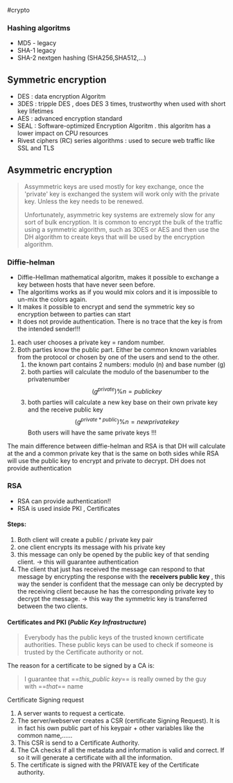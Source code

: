 #crypto
### Hashing algoritms
- MD5 - legacy
- SHA-1 legacy
- SHA-2 nextgen hashing (SHA256,SHA512,...)
## Symmetric encryption

- DES : data encryption Algoritm
- 3DES : tripple DES , does DES 3 times, trustworthy when used with short key lifetimes
- AES : advanced encryption standard
- SEAL : Software-optimized Encryption Algoritm . this algoritm has a lower impact on CPU resources
- Rivest ciphers (RC) series algorithms : used to secure web traffic like SSL and TLS
## Asymmetric encryption

> Assymmetric keys are used mostly for key exchange, once the 'private' key is exchanged the system will work only with the private key. Unless the key needs to be renewed.
> 
> Unfortunately, asymmetric key systems are extremely slow for any sort of bulk encryption. It is common to encrypt the bulk of the traffic using a symmetric algorithm, such as 3DES or AES and then use the DH algorithm to create keys that will be used by the encryption algorithm.
### Diffie-helman 
- Diffie-Hellman mathematical algoritm, makes it possible to exchange a key between hosts that have never seen before.
- The algoritims works as if you would mix colors and it is impossible to un-mix the colors again.
- It makes it possible to encrypt and send the symmetric key so encryption between to parties can start
- It does not provide authentication. There is no trace that the key is from the intended sender!!!

1. each user chooses a private key = random number.
2. Both parties know the public part. Either be common known variables from the protocol or chosen by one of the users and send to the other.
	1. the known part contains 2 numbers: modulo (n) and base number (g)
	2. both parties will calculate the modulo of the basenumber to the privatenumber
	$$ (g^{private} ) \%  n = public key $$
	4.  both parties will calculate a new key base on their own private key and the receive public key
	$$ (g^{private * public})  \%  n = new private key $$
		Both users will have the same private keys !!!

The main difference between diffie-helman and RSA is that DH will calculate at the and a common private key that is the same on both sides while RSA will use the public key to encrypt and private to decrypt.
DH does not provide authentication

### RSA

- RSA can provide authentication!!
- RSA is used inside PKI , Certificates

#### Steps:
1. Both client will create a public / private key pair
2. one client encrypts its message with his private key
3. this message can only be opened by the public key of that sending client. -> this will guarantee authentication
4. The client that just has received the message can respond to that message by encrypting the response with the **receivers public key** , this way the sender is confident that the message can only be decrypted by the receiving client because he has the corresponding private key to decrypt the message. -> this way the symmetric key is transferred between the two clients.

#### Certificates and PKI (*Public Key Infrastructure*)

> Everybody has the public keys of the trusted known certificate authorities. These public keys can be used to check if someone is trusted by the Certificate authority or not.

The reason for a certificate to be signed by a CA is:
> I guarantee that  ==_this_public key_==  is really owned by the guy with ==_that_== name

Certificate Signing request
1. A server wants to request a certicate.
2. The server/webserver creates a CSR (certificate Signing Request). It is in fact his own public part of his keypair + other variables like the common name,......
3. This CSR is send to a Certificate Authority.
4. The CA checks if all the metadata and information is valid and correct. If so it will generate a certificate with all the information.
5. The certificate is signed with the PRIVATE key of the Certificate authority.


